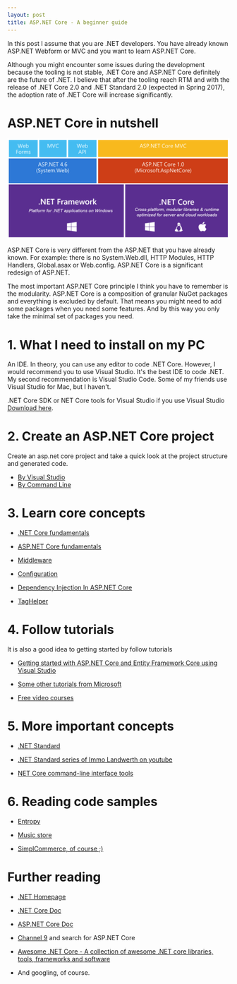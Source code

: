```yaml
---
layout: post
title: ASP.NET Core - A beginner guide
---
```


In this post I assume that you are .NET developers. You have already known ASP.NET Webform or MVC and you want to learn ASP.NET Core.

Although you might encounter some issues during the development because the tooling is not stable, .NET Core and ASP.NET Core definitely are the future of .NET. I believe that after the tooling reach RTM and with the release of .NET Core 2.0 and .NET Standard 2.0 (expected in Spring 2017), the adoption rate of .NET Core will increase significantly.

# ASP.NET Core in nutshell

![ASP.NET Core](/images/aspnetcore.png "ASP.NET Core")

ASP.NET Core is very different from the ASP.NET that you have already known. For example: there is no System.Web.dll, HTTP Modules, HTTP Handlers, Global.asax or Web.config. ASP.NET Core is a significant redesign of ASP.NET.

The most important ASP.NET Core principle I think you have to remember is the modularity. ASP.NET Core is a composition of granular NuGet packages and everything is excluded by default. That means you might need to add some packages when you need some features. And by this way you only take the minimal set of packages you need.

# 1. What I need to install on my PC

An IDE. In theory, you can use any editor to code .NET Core. However, I would recommend you to use Visual Studio. It's the best IDE to code .NET. My second recommendation is Visual Studio Code. Some of my friends use Visual Studio for Mac, but I haven't. 

.NET Core SDK or NET Core tools for Visual Studio if you use Visual Studio [Download here](https://www.microsoft.com/net/download/core). 

# 2. Create an ASP.NET Core project

Create an asp.net core project and take a quick look at the project structure and generated code.

- [By Visual Studio](https://docs.microsoft.com/en-us/aspnet/core/tutorials/first-mvc-app/start-mvc)
- [By Command Line](https://docs.microsoft.com/en-us/aspnet/core/getting-started)

# 3. Learn core concepts

- [.NET Core fundamentals](https://docs.microsoft.com/en-us/dotnet/articles/core/index)

- [ASP.NET Core fundamentals](https://docs.microsoft.com/en-us/aspnet/core/fundamentals/index)

- [Middleware](https://docs.microsoft.com/en-us/aspnet/core/fundamentals/middleware)

- [Configuration](https://docs.microsoft.com/en-us/aspnet/core/fundamentals/configuration)

- [Dependency Injection In ASP.NET Core](https://docs.microsoft.com/en-us/aspnet/core/fundamentals/dependency-injection)

- [TagHelper](https://docs.microsoft.com/en-us/aspnet/core/mvc/views/tag-helpers/intro)

# 4. Follow tutorials

 It is also a good idea to getting started by follow tutorials
 
- [Getting started with ASP.NET Core and Entity Framework Core using Visual Studio](https://docs.microsoft.com/en-us/aspnet/core/data/ef-mvc/)

- [Some other tutorials from Microsoft](https://docs.microsoft.com/en-us/aspnet/core/tutorials/)

- [Free video courses](https://www.asp.net/freecourses)

# 5. More important concepts

- [.NET Standard](https://docs.microsoft.com/en-us/dotnet/articles/standard/library)

- [.NET Standard series of Immo Landwerth on youtube](https://www.youtube.com/watch?v=YI4MurjfMn8&list=PLRAdsfhKI4OWx321A_pr-7HhRNk7wOLLY)

- [NET Core command-line interface tools](https://docs.microsoft.com/en-us/dotnet/articles/core/tools/)

# 6. Reading code samples

- [Entropy](https://github.com/aspnet/Entropy/tree/dev/samples)

- [Music store](https://github.com/aspnet/MusicStore)

- [SimplCommerce, of course ;)](https://github.com/simplcommerce/SimplCommerce)

# Further reading

- [.NET Homepage](http://dot.net)

- [.NET Core Doc](https://docs.microsoft.com/en-us/dotnet/articles/core/)

- [ASP.NET Core Doc](https://docs.microsoft.com/en-us/aspnet/core/)

- [Channel 9](https://channel9.msdn.com) and search for ASP.NET Core

- [Awesome .NET Core - A collection of awesome .NET core libraries, tools, frameworks and software](https://github.com/thangchung/awesome-dotnet-core/)

- And googling, of course.